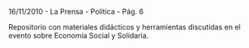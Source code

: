 16/11/2010 - La Prensa - Política - Pág. 6

Repositorio con materiales didácticos y herramientas discutidas en el evento sobre Economía Social y Solidaria.
